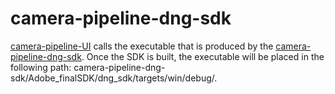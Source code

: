 # camera-pipeline-dng-sdk

[camera-pipeline-UI](https://github.com/karaimer/camera-pipeline-UI) calls the executable that is produced by the [camera-pipeline-dng-sdk](https://github.com/karaimer/camera-pipeline-dng-sdk). Once the SDK is built, the executable will be placed in the following path: camera-pipeline-dng-sdk/Adobe_finalSDK/dng_sdk/targets/win/debug/.

